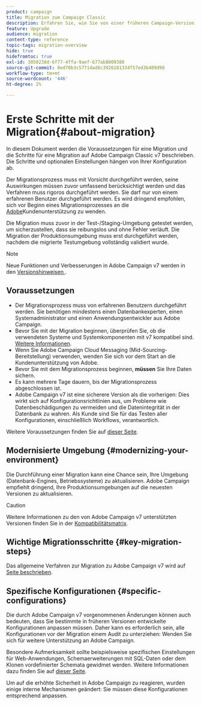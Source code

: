 ```yaml
---
product: campaign
title: Migration zum Campaign Classic
description: Erfahren Sie, wie Sie von einer früheren Campaign-Version zum Campaign Classic migrieren.
feature: Upgrade
audience: migration
content-type: reference
topic-tags: migration-overview
hide: true
hidefromtoc: true
exl-id: 3050238d-6f77-4ffa-9aef-677ab8009388
source-git-commit: 0ed70b3c57714ad6c3926181334f57ed3b409d98
workflow-type: tm+mt
source-wordcount: '446'
ht-degree: 2%

---
```


# Erste Schritte mit der Migration{#about-migration}



In diesem Dokument werden die Voraussetzungen für eine Migration und die Schritte für eine Migration auf Adobe Campaign Classic v7 beschrieben. Die Schritte und optionalen Einstellungen hängen von Ihrer Konfiguration ab.

Der Migrationsprozess muss mit Vorsicht durchgeführt werden, seine Auswirkungen müssen zuvor umfassend berücksichtigt werden und das Verfahren muss rigoros durchgeführt werden. Sie darf nur von einem erfahrenen Benutzer durchgeführt werden. Es wird dringend empfohlen, sich vor Beginn eines Migrationsprozesses an die [Adobe](https://helpx.adobe.com/de/enterprise/admin-guide.html/enterprise/using/support-for-experience-cloud.ug.html)Kundenunterstützung zu wenden.

Die Migration muss zuvor in der Test-/Staging-Umgebung getestet werden, um sicherzustellen, dass sie reibungslos und ohne Fehler verläuft. Die Migration der Produktionsumgebung muss erst durchgeführt werden, nachdem die migrierte Testumgebung vollständig validiert wurde.

>[!NOTE]
>
>Neue Funktionen und Verbesserungen in Adobe Campaign v7 werden in den [ Versionshinweisen ](../../rn/using/latest-release.md).


## Voraussetzungen

* Der Migrationsprozess muss von erfahrenen Benutzern durchgeführt werden. Sie benötigen mindestens einen Datenbankexperten, einen Systemadministrator und einen Anwendungsentwickler aus Adobe Campaign.
* Bevor Sie mit der Migration beginnen, überprüfen Sie, ob die verwendeten Systeme und Systemkomponenten mit v7 kompatibel sind. [Weitere Informationen](../../rn/using/compatibility-matrix.md).
* Wenn Sie Adobe Campaign Cloud Messaging (Mid-Sourcing-Bereitstellung) verwenden, wenden Sie sich vor dem Start an die Kundenunterstützung von Adobe.
* Bevor Sie mit dem Migrationsprozess beginnen, **müssen** Sie Ihre Daten sichern.
* Es kann mehrere Tage dauern, bis der Migrationsprozess abgeschlossen ist.
* Adobe Campaign v7 ist eine sicherere Version als die vorherigen: Dies wirkt sich auf Konfigurationsrichtlinien aus, um Probleme wie Datenbeschädigungen zu vermeiden und die Datenintegrität in der Datenbank zu wahren. Als Kunde sind Sie für das Testen aller Konfigurationen, einschließlich Workflows, verantwortlich.

Weitere Voraussetzungen finden Sie auf [dieser Seite](../../migration/using/before-starting-migration.md).


## Modernisierte Umgebung {#modernizing-your-environment}

Die Durchführung einer Migration kann eine Chance sein, Ihre Umgebung (Datenbank-Engines, Betriebssysteme) zu aktualisieren. Adobe Campaign empfiehlt dringend, Ihre Produktionsumgebungen auf die neuesten Versionen zu aktualisieren.

>[!CAUTION]
>
>Weitere Informationen zu den von Adobe Campaign v7 unterstützten Versionen finden Sie in der [Kompatibilitätsmatrix](../../rn/using/compatibility-matrix.md).

## Wichtige Migrationsschritte {#key-migration-steps}

Das allgemeine Verfahren zur Migration zu Adobe Campaign v7 wird auf [ Seite beschrieben](../../migration/using/before-starting-migration.md).


## Spezifische Konfigurationen {#specific-configurations}

Die durch Adobe Campaign v7 vorgenommenen Änderungen können auch bedeuten, dass Sie bestimmte in früheren Versionen entwickelte Konfigurationen anpassen müssen. Daher kann es erforderlich sein, alle Konfigurationen vor der Migration einem Audit zu unterziehen: Wenden Sie sich für weitere Unterstützung an Adobe Campaign.

Besondere Aufmerksamkeit sollte beispielsweise spezifischen Einstellungen für Web-Anwendungen, Schemaerweiterungen mit SQL-Daten oder dem Klonen vordefinierter Schemata gewidmet werden. Weitere Informationen dazu finden Sie auf [dieser Seite](../../migration/using/configuring-your-platform.md).

Um auf die erhöhte Sicherheit in Adobe Campaign zu reagieren, wurden einige interne Mechanismen geändert: Sie müssen diese Konfigurationen entsprechend anpassen.

